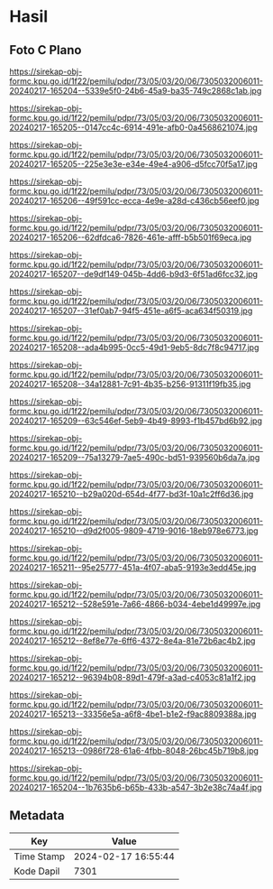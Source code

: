 # Hasil

## Foto C Plano

https://sirekap-obj-formc.kpu.go.id/1f22/pemilu/pdpr/73/05/03/20/06/7305032006011-20240217-165204--5339e5f0-24b6-45a9-ba35-749c2868c1ab.jpg

https://sirekap-obj-formc.kpu.go.id/1f22/pemilu/pdpr/73/05/03/20/06/7305032006011-20240217-165205--0147cc4c-6914-491e-afb0-0a4568621074.jpg

https://sirekap-obj-formc.kpu.go.id/1f22/pemilu/pdpr/73/05/03/20/06/7305032006011-20240217-165205--225e3e3e-e34e-49e4-a906-d5fcc70f5a17.jpg

https://sirekap-obj-formc.kpu.go.id/1f22/pemilu/pdpr/73/05/03/20/06/7305032006011-20240217-165206--49f591cc-ecca-4e9e-a28d-c436cb56eef0.jpg

https://sirekap-obj-formc.kpu.go.id/1f22/pemilu/pdpr/73/05/03/20/06/7305032006011-20240217-165206--62dfdca6-7826-461e-afff-b5b501f69eca.jpg

https://sirekap-obj-formc.kpu.go.id/1f22/pemilu/pdpr/73/05/03/20/06/7305032006011-20240217-165207--de9df149-045b-4dd6-b9d3-6f51ad6fcc32.jpg

https://sirekap-obj-formc.kpu.go.id/1f22/pemilu/pdpr/73/05/03/20/06/7305032006011-20240217-165207--31ef0ab7-94f5-451e-a6f5-aca634f50319.jpg

https://sirekap-obj-formc.kpu.go.id/1f22/pemilu/pdpr/73/05/03/20/06/7305032006011-20240217-165208--ada4b995-0cc5-49d1-9eb5-8dc7f8c94717.jpg

https://sirekap-obj-formc.kpu.go.id/1f22/pemilu/pdpr/73/05/03/20/06/7305032006011-20240217-165208--34a12881-7c91-4b35-b256-91311f19fb35.jpg

https://sirekap-obj-formc.kpu.go.id/1f22/pemilu/pdpr/73/05/03/20/06/7305032006011-20240217-165209--63c546ef-5eb9-4b49-8993-f1b457bd6b92.jpg

https://sirekap-obj-formc.kpu.go.id/1f22/pemilu/pdpr/73/05/03/20/06/7305032006011-20240217-165209--75a13279-7ae5-490c-bd51-939560b6da7a.jpg

https://sirekap-obj-formc.kpu.go.id/1f22/pemilu/pdpr/73/05/03/20/06/7305032006011-20240217-165210--b29a020d-654d-4f77-bd3f-10a1c2ff6d36.jpg

https://sirekap-obj-formc.kpu.go.id/1f22/pemilu/pdpr/73/05/03/20/06/7305032006011-20240217-165210--d9d2f005-9809-4719-9016-18eb978e6773.jpg

https://sirekap-obj-formc.kpu.go.id/1f22/pemilu/pdpr/73/05/03/20/06/7305032006011-20240217-165211--95e25777-451a-4f07-aba5-9193e3edd45e.jpg

https://sirekap-obj-formc.kpu.go.id/1f22/pemilu/pdpr/73/05/03/20/06/7305032006011-20240217-165212--528e591e-7a66-4866-b034-4ebe1d49997e.jpg

https://sirekap-obj-formc.kpu.go.id/1f22/pemilu/pdpr/73/05/03/20/06/7305032006011-20240217-165212--8ef8e77e-6ff6-4372-8e4a-81e72b6ac4b2.jpg

https://sirekap-obj-formc.kpu.go.id/1f22/pemilu/pdpr/73/05/03/20/06/7305032006011-20240217-165212--96394b08-89d1-479f-a3ad-c4053c81a1f2.jpg

https://sirekap-obj-formc.kpu.go.id/1f22/pemilu/pdpr/73/05/03/20/06/7305032006011-20240217-165213--33356e5a-a6f8-4be1-b1e2-f9ac8809388a.jpg

https://sirekap-obj-formc.kpu.go.id/1f22/pemilu/pdpr/73/05/03/20/06/7305032006011-20240217-165213--0986f728-61a6-4fbb-8048-26bc45b719b8.jpg

https://sirekap-obj-formc.kpu.go.id/1f22/pemilu/pdpr/73/05/03/20/06/7305032006011-20240217-165204--1b7635b6-b65b-433b-a547-3b2e38c74a4f.jpg


## Metadata

| Key        | Value               |
| ---------- | ------------------- |
| Time Stamp | 2024-02-17 16:55:44 |
| Kode Dapil | 7301                |



